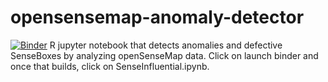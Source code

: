 # opensensemap-anomaly-detector
[![Binder](https://mybinder.org/badge_logo.svg)](https://mybinder.org/v2/gh/JamMurz/opensensemap-anomaly-detector/master)
R jupyter notebook that detects anomalies and defective SenseBoxes by analyzing openSenseMap data. Click on launch binder and once that builds, click on SenseInfluential.ipynb.
